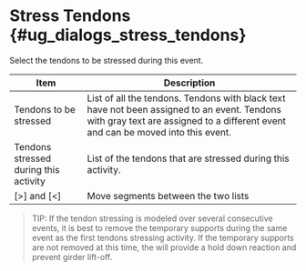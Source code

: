Stress Tendons {#ug_dialogs_stress_tendons}
==============================================
Select the tendons to be stressed during this event.

Item | Description
-----|--------------
Tendons to be stressed | List of all the tendons. Tendons with black text have not been assigned to an event. Tendons with gray text are assigned to a different event and can be moved into this event.
Tendons stressed during this activity | List of the tendons that are stressed during this activity.
[>] and [<] | Move segments between the two lists


> TIP: If the tendon stressing is modeled over several consecutive events, it is best to remove the temporary supports during the same event as the first tendons stressing activity. If the temporary supports are not removed at this time, the will provide a hold down reaction and prevent girder lift-off.